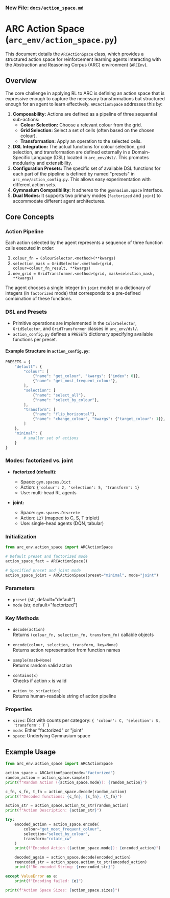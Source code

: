 ### New File: `docs/action_space.md`

# ARC Action Space (`arc_env/action_space.py`)

This document details the `ARCActionSpace` class, which provides a structured action space for reinforcement learning agents interacting with the Abstraction and Reasoning Corpus (ARC) environment (`ARCEnv`).

## Overview

The core challenge in applying RL to ARC is defining an action space that is expressive enough to capture the necessary transformations but structured enough for an agent to learn effectively. `ARCActionSpace` addresses this by:

1. **Composability:** Actions are defined as a pipeline of three sequential sub-actions:
   - **Colour Selection:** Choose a relevant colour from the grid.
   - **Grid Selection:** Select a set of cells (often based on the chosen colour).
   - **Transformation:** Apply an operation to the selected cells.
2. **DSL Integration:** The actual functions for colour selection, grid selection, and transformation are defined externally in a Domain-Specific Language (DSL) located in `arc_env/dsl/`. This promotes modularity and extensibility.
3. **Configuration Presets:** The specific set of available DSL functions for each part of the pipeline is defined by named "presets" in `arc_env/action_config.py`. This allows easy experimentation with different action sets.
4. **Gymnasium Compatibility:** It adheres to the `gymnasium.Space` interface.
5. **Dual Modes:** It supports two primary modes (`factorized` and `joint`) to accommodate different agent architectures.

## Core Concepts

### Action Pipeline

Each action selected by the agent represents a sequence of three function calls executed in order:

1. `colour_fn = ColourSelector.<method>(**kwargs)`
2. `selection_mask = GridSelector.<method>(grid, colour=colour_fn_result, **kwargs)`
3. `new_grid = GridTransformer.<method>(grid, mask=selection_mask, **kwargs)`

The agent chooses a single integer (in `joint` mode) or a dictionary of integers (in `factorized` mode) that corresponds to a pre-defined combination of these functions.

### DSL and Presets

- Primitive operations are implemented in the `ColorSelector`, `GridSelector`, and `GridTransformer` classes in `arc_env/dsl/`.
- `action_config.py` defines a `PRESETS` dictionary specifying available functions per preset.

#### Example Structure in `action_config.py`:

```python
PRESETS = {
    "default": {
        "colour": [
            {"name": "get_colour", "kwargs": {"index": 0}},
            {"name": "get_most_frequent_colour"},
        ],
        "selection": [
            {"name": "select_all"},
            {"name": "select_by_colour"},
        ],
        "transform": [
            {"name": "flip_horizontal"},
            {"name": "change_colour", "kwargs": {"target_colour": 1}},
        ]
    },
    "minimal": {
        # smaller set of actions
    }
}
```

### Modes: factorized vs. joint

- **factorized (default):**
  - Space: `gym.spaces.Dict`
  - Action: `{'colour': 2, 'selection': 5, 'transform': 1}`
  - Use: multi-head RL agents

- **joint:**
  - Space: `gym.spaces.Discrete`
  - Action: `127` (mapped to C, S, T triplet)
  - Use: single-head agents (DQN, tabular)

### Initialization

```python
from arc_env.action_space import ARCActionSpace

# Default preset and factorized mode
action_space_fact = ARCActionSpace()

# Specified preset and joint mode
action_space_joint = ARCActionSpace(preset="minimal", mode="joint")
```

### Parameters

- `preset` (str, default="default")
- `mode` (str, default="factorized")

### Key Methods

- `decode(action)`  
  Returns `(colour_fn, selection_fn, transform_fn)` callable objects

- `encode(colour, selection, transform, key=None)`  
  Returns action representation from function names

- `sample(mask=None)`  
  Returns random valid action

- `contains(x)`  
  Checks if action `x` is valid

- `action_to_str(action)`  
  Returns human-readable string of action pipeline

### Properties

- `sizes`: Dict with counts per category: `{ 'colour': C, 'selection': S, 'transform': T }`
- `mode`: Either "factorized" or "joint"
- `space`: Underlying Gymnasium space

## Example Usage

```python
from arc_env.action_space import ARCActionSpace

action_space = ARCActionSpace(mode="factorized")
random_action = action_space.sample()
print(f"Random Action ({action_space.mode}): {random_action}")

c_fn, s_fn, t_fn = action_space.decode(random_action)
print(f"Decoded functions: {c_fn}, {s_fn}, {t_fn}")

action_str = action_space.action_to_str(random_action)
print(f"Action Description: {action_str}")

try:
    encoded_action = action_space.encode(
        colour="get_most_frequent_colour",
        selection="select_by_colour",
        transform="rotate_cw"
    )
    print(f"Encoded Action ({action_space.mode}): {encoded_action}")

    decoded_again = action_space.decode(encoded_action)
    reencoded_str = action_space.action_to_str(encoded_action)
    print(f"Re-encoded String: {reencoded_str}")

except ValueError as e:
    print(f"Encoding failed: {e}")

print(f"Action Space Sizes: {action_space.sizes}")
```